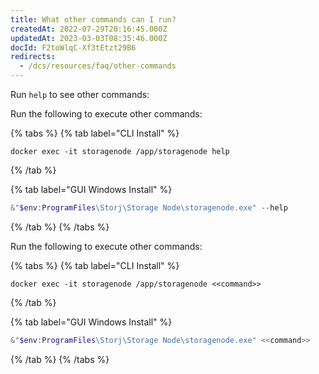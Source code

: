 ```yaml
---
title: What other commands can I run?
createdAt: 2022-07-29T20:16:45.000Z
updatedAt: 2023-03-03T08:35:46.000Z
docId: F2toWlqC-Xf3tEtzt29B6
redirects:
  - /dcs/resources/faq/other-commands
---
```


Run `help` to see other commands:

Run the following to execute other commands:

{% tabs %}
{% tab label="CLI Install" %}


```none
docker exec -it storagenode /app/storagenode help
```
{% /tab %}

{% tab label="GUI Windows Install" %}


```powershell
&"$env:ProgramFiles\Storj\Storage Node\storagenode.exe" --help
```
{% /tab %}
{% /tabs %}

Run the following to execute other commands:

{% tabs %}
{% tab label="CLI Install" %}


```none
docker exec -it storagenode /app/storagenode <<command>>
```
{% /tab %}

{% tab label="GUI Windows Install" %}


```powershell
&"$env:ProgramFiles\Storj\Storage Node\storagenode.exe" <<command>>
```
{% /tab %}
{% /tabs %}

